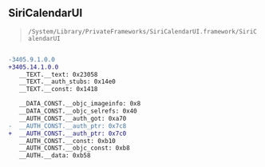 ## SiriCalendarUI

> `/System/Library/PrivateFrameworks/SiriCalendarUI.framework/SiriCalendarUI`

```diff

-3405.9.1.0.0
+3405.14.1.0.0
   __TEXT.__text: 0x23058
   __TEXT.__auth_stubs: 0x14e0
   __TEXT.__const: 0x1418

   __DATA_CONST.__objc_imageinfo: 0x8
   __DATA_CONST.__objc_selrefs: 0x40
   __AUTH_CONST.__auth_got: 0xa70
-  __AUTH_CONST.__auth_ptr: 0x7c8
+  __AUTH_CONST.__auth_ptr: 0x7c0
   __AUTH_CONST.__const: 0xb10
   __AUTH_CONST.__objc_const: 0xb8
   __AUTH.__data: 0xb58

```
